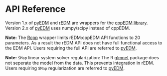 # API Reference

Version 1.x of [pyEDM](https://github.com/SugiharaLab/pyEDM "pyEDM") and
[rEDM](https://github.com/SugiharaLab/rEDM "rEDM") are wrappers for the [cppEDM library](https://github.com/SugiharaLab/cppEDM "cppEDM"). Version 2.x of [pyEDM](https://github.com/SugiharaLab/pyEDM "pyEDM") uses numpy/scipy instead of cppEDM. 

**Note:** The [Rcpp](https://CRAN.R-project.org/package=Rcpp) wrapper limits rEDM:cppEDM API functions to 20 parameters. As a result the rEDM API does not have full functional access to the EDM API. Users requiring the full API are referred to [pyEDM](https://pypi.org/project/pyEDM/).

**Note:** `SMap` linear system solver regularization: The R [glmnet](https://CRAN.R-project.org/package=glmnet) package does not seperate the model from the data. This prevents integration in rEDM. Users requiring `SMap` regularization are referred to [pyEDM](https://pypi.org/project/pyEDM/).
